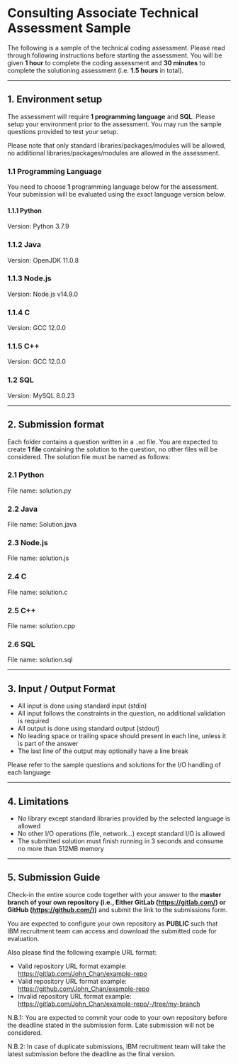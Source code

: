 # Consulting Associate Technical Assessment Sample

The following is a sample of the technical coding assessment. Please read through following instructions before starting the assessment. 
You will be given **1 hour** to complete the coding assessment and **30 minutes** to complete the solutioning assessment (i.e. **1.5 hours** in total).

<hr>

## 1. Environment setup
The assessment will require **1 programming language** and **SQL**. Please setup your environment prior to the assessment. You may run the sample questions provided to test your setup.

Please note that only standard libraries/packages/modules will be allowed, no additional libraries/packages/modules are allowed in the assessment. 
### 1.1 Programming Language
You need to choose **1** programming language below for the assessment. Your submission will be evaluated using the exact language version below.
#### 1.1.1 Python
Version: Python 3.7.9

### 1.1.2 Java
Version: OpenJDK 11.0.8

### 1.1.3 Node.js
Version: Node.js v14.9.0

### 1.1.4 C
Version: GCC 12.0.0

### 1.1.5 C++
Version: GCC 12.0.0

### 1.2 SQL
Version: MySQL 8.0.23

<hr>

## 2. Submission format
Each folder contains a question written in a `.md` file. You are expected to create **1 file** containing the solution to the question, no other files will be considered. The solution file must be named as follows:

### 2.1 Python
File name: solution.py

### 2.2 Java
File name: Solution.java

### 2.3 Node.js
File name: solution.js

### 2.4 C
File name: solution.c

### 2.5 C++
File name: solution.cpp

### 2.6 SQL
File name: solution.sql

<hr>

## 3. Input / Output Format
- All input is done using standard input (stdin)
- All input follows the constraints in the question, no additional validation is required
- All output is done using standard output (stdout)
- No leading space or trailing space should present in each line, unless it is part of the answer
- The last line of the output may optionally have a line break

Please refer to the sample questions and solutions for the I/O handling of each language

<hr>

## 4. Limitations
- No library except standard libraries provided by the selected language is allowed
- No other I/O operations (file, network...) except standard I/O is allowed
- The submitted solution must finish running in 3 seconds and consume no more than 512MB memory

<hr>

## 5. Submission Guide
Check-in the entire source code together with your answer to the **master branch of your own repository (i.e., Either GitLab (https://gitlab.com/) or GitHub (https://github.com/))** and submit the link to the submissions form.

You are expected to configure your own repository as **PUBLIC** such that IBM recruitment team can access and download the submitted code for evaluation.

Also please find the following example URL format:
- Valid repository URL format example: https://gitlab.com/John_Chan/example-repo
- Valid repository URL format example: https://github.com/John_Chan/example-repo
- Invalid repository URL format example: https://gitlab.com/John_Chan/example-repo/-/tree/my-branch

N.B.1: You are expected to commit your code to your own repository before the deadline stated in the submission form. Late submission will not be considered.

N.B.2: In case of duplicate submissions, IBM recruitment team will take the latest submission before the deadline as the final version.

